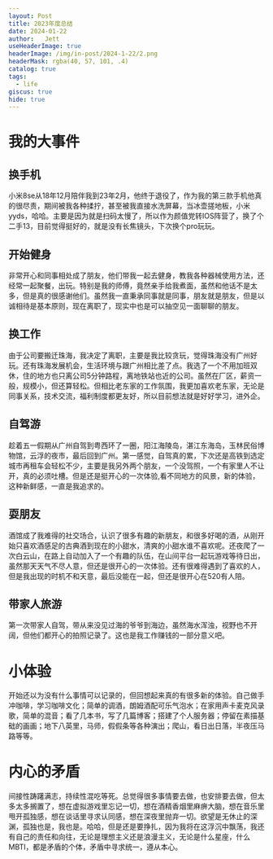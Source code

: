 ```yaml
---
layout: Post
title: 2023年度总结
date: 2024-01-22
author:   Jett 
useHeaderImage: true
headerImage: /img/in-post/2024-1-22/2.png
headerMask: rgba(40, 57, 101, .4)
catalog: true
tags: 
  - life
giscus: true
hide: true
---
```


# 我的大事件
## 换手机
小米8se从18年12月陪伴我到23年2月，他终于退役了，作为我的第三款手机他真的很尽责，期间被我各种揉拧，甚至被我直接水洗屏幕，当冰壶搓地板，小米yyds，哈哈。主要是因为就是扫码太慢了，所以作为颜值党转IOS阵营了，换了个二手13，目前觉得挺好的，就是没有长焦镜头，下次换个pro玩玩。  
## 开始健身
非常开心和同事相处成了朋友，他们带我一起去健身，教我各种器械使用方法，还经常一起聚餐，出玩。特别是我的师傅，竟然亲手给我煮面，虽然和他话不是太多，但是真的很感谢他们。虽然我一直秉承同事就是同事，朋友就是朋友，但是以诚相待是基本原则，现在离职了，现实中也是可以抽空见一面聊聊的朋友。  
## 换工作
由于公司要搬迁珠海，我决定了离职，主要是我比较贪玩，觉得珠海没有广州好玩。还有珠海发展机会，生活环境与跟广州相比差了点。我选了一个不用加班双休，住的地方也只离公司5分钟路程，离地铁站也近的公司。虽然在厂区，薪资一般，规模小，但还算轻松。但相比老东家的工作氛围，我更加喜欢老东家，无论是同事关系，技术交流，福利制度都更友好，所以目前想法就是好好学习，进外企。  
## 自驾游
趁着五一假期从广州自驾到粤西环了一圈，阳江海陵岛，湛江东海岛，玉林民俗博物馆，云浮的夜市，最后回到广州。第一感觉，自驾真的累，下次还是高铁到选定城市再租车会轻松不少，主要是我另外两个朋友，一个没驾照，一个有家里人不让开，真的必须吐槽。但是还是挺开心的一次体验,看不同地方的风景，新的体验，这种新鲜感，一直是我追求的。  
## 耍朋友
酒馆成了我难得的社交场合，认识了很多有趣的新朋友，和很多好喝的酒，从刚开始只喜欢酒感足的古典酒到现在的小甜水，清爽的小甜水谁不喜欢呢。还夜爬了一次白云山，在路上自动加入了一个有趣的队伍，在山间平台一起玩游戏等待日出，虽然那天天气不尽人意，但还是很开心的一次体验。还有很难得遇到了喜欢的人，但是我出现的时机不和天意，最后没能在一起，但还是很开心在520有人陪。  
## 带家人旅游
第一次带家人自驾，带从来没见过海的爷爷到海边，虽然海水浑浊，视野也不开阔，但他们都开心的拍照记录了。这也是我工作赚钱的一部分意义吧。
# 小体验
开始还以为没有什么事情可以记录的，但回想起来真的有很多新的体验。自己做手冲咖啡，学习咖啡文化；简单的调酒，朗姆酒配可乐气泡水；在家用声卡麦克风录歌，简单的混音；看了几本书，写了几篇博客；搭建了个人服务器；停留在素描基础的画画；地下八英里，马师，假假条等各种演出；爬山，看日出日落，半夜压马路等等。  
# 内心的矛盾
间接性踌躇满志，持续性混吃等死。总觉得很多事情要去做，也安排要去做，但太多太多搁置了，想在虚拟游戏里忘记一切，想在酒精香烟里麻痹大脑，想在音乐里甩开孤独感，想在谈话里寻求认同感，想在深夜里抛弃一切。欲望是无休止的深渊，孤独也是，我也是。哈哈，但是还是要挣扎，因为我将在这浮沉中飘荡，我还有自己的责任和向往，无论是理想主义还是浪漫主义，无论是什么星座，什么MBTI，都是矛盾的个体，矛盾中寻求统一，遵从本心。



